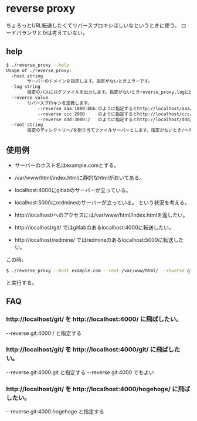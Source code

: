 # reverse proxy

ちょろっとURL転送したくてリバースプロキシほしいなというときに使う。
ロードバランサとかは考えていない。

## help

```sh
$ ./reverse_proxy --help
Usage of ./reverse_proxy:
  -host string
        サーバーのドメインを指定します。指定がないときエラーです。
  -log string
        指定のパスにログファイルを出力します。指定がないときreverse_proxy.logに出力します。
  -reverse value
        リバースプロキシを定義します。
            --reverse aaa:1000:bbb のように指定するとhttp://localhost/aaa/がhttp://localhost:1000/bbbに転送されます。
            --reverse ccc:2000     のように指定するとhttp://localhost/ccc/がhttp://localhost:2000/ccc/に転送されます。
            --reverse ddd:3000:/   のように指定するとhttp://localhost/ddd/がhttp://localhost:3000/に転送されます。
  -root string
        指定のディレクトリへ/を割り当てファイルサーバーとします。指定がないとき/へのアクセスは404を返します。
```

## 使用例

* サーバーのホスト名はexample.comとする。
* /var/www/html/index.htmlに静的なhtmlがおいてある。
* localhost:4000にgitlabのサーバーが立っている。
* localhost:5000にredmineのサーバーが立っている。
という状況を考える。  

* http://localhost/へのアクセスには/var/www/html/index.htmlを返したい。
* http://localhost/git/ ではgitlabのあるlocalhost:4000に転送したい。
* http://localhost/redmine/ ではredmineのあるlocalhost:5000に転送したい。

この時、  
```sh
$ ./reverse_proxy --host example.com --root /var/www/html/ --reverse git:4000:/ --reverse redmine:5000:/
```
と実行する。

## FAQ

### http://localhost/git/ を http://localhost:4000/ に飛ばしたい。

--reverse git:4000:/ と指定する

### http://localhost/git/ を http://localhost:4000/git/ に飛ばしたい。

--reverse git:4000:git と指定する
--reverse git:4000 でもよい

### http://localhost/git/ を http://localhost:4000/hogehoge/ に飛ばしたい。

--reverse git:4000:hogehoge と指定する

